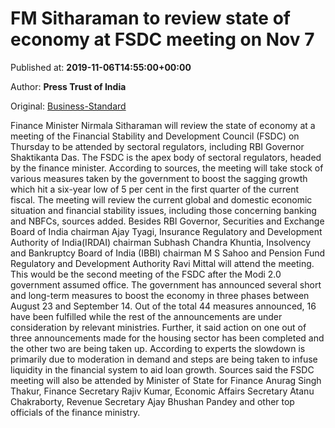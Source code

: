 
# FM Sitharaman to review state of economy at FSDC meeting on Nov 7

Published at: **2019-11-06T14:55:00+00:00**

Author: **Press Trust of India**

Original: [Business-Standard](https://www.business-standard.com/article/pti-stories/fm-to-review-state-of-economy-at-fsdc-meeting-thursday-119110601635_1.html)

Finance Minister Nirmala Sitharaman will review the state of economy at a meeting of the Financial Stability and Development Council (FSDC) on Thursday to be attended by sectoral regulators, including RBI Governor Shaktikanta Das.
The FSDC is the apex body of sectoral regulators, headed by the finance minister.
According to sources, the meeting will take stock of various measures taken by the government to boost the sagging growth which hit a six-year low of 5 per cent in the first quarter of the current fiscal.
The meeting will review the current global and domestic economic situation and financial stability issues, including those concerning banking and NBFCs, sources added.
Besides RBI Governor, Securities and Exchange Board of India chairman Ajay Tyagi, Insurance Regulatory and Development Authority of India(IRDAI) chairman Subhash Chandra Khuntia, Insolvency and Bankruptcy Board of India (IBBI) chairman M S Sahoo and Pension Fund Regulatory and Development Authority Ravi Mittal will attend the meeting.
This would be the second meeting of the FSDC after the Modi 2.0 government assumed office.
The government has announced several short and long-term measures to boost the economy in three phases between August 23 and September 14.
Out of the total 44 measures announced, 16 have been fulfilled while the rest of the announcements are under consideration by relevant ministries.
Further, it said action on one out of three announcements made for the housing sector has been completed and the other two are being taken up.
According to experts the slowdown is primarily due to moderation in demand and steps are being taken to infuse liquidity in the financial system to aid loan growth.
Sources said the FSDC meeting will also be attended by Minister of State for Finance Anurag Singh Thakur, Finance Secretary Rajiv Kumar, Economic Affairs Secretary Atanu Chakraborty, Revenue Secretary Ajay Bhushan Pandey and other top officials of the finance ministry.
